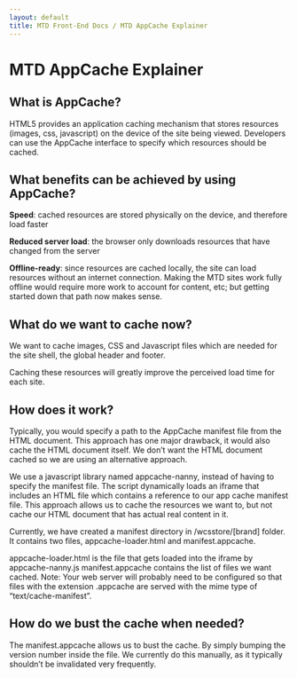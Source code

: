 ```yaml
---
layout: default
title: MTD Front-End Docs / MTD AppCache Explainer
---
```


# MTD AppCache Explainer

## What is AppCache?

HTML5 provides an application caching mechanism that stores resources (images, css,
javascript) on the device of the site being viewed. Developers can use the AppCache interface
to specify which resources should be cached.

## What benefits can be achieved by using AppCache?

**Speed**: cached resources are stored physically on the device, and therefore load faster

**Reduced server load**: the browser only downloads resources that have changed from the
server

**Offline-ready**: since resources are cached locally, the site can load resources without an
internet connection. Making the MTD sites work fully offline would require more work to account
for content, etc; but getting started down that path now makes sense.

## What do we want to cache now?

We want to cache images, CSS and Javascript files which are needed for the site shell, the
global header and footer.

Caching these resources will greatly improve the perceived load time for each site.

## How does it work?

Typically, you would specify a path to the AppCache manifest file from the HTML document.
This approach has one major drawback, it would also cache the HTML document itself. We
don’t want the HTML document cached so we are using an alternative approach.

We use a javascript library named appcache-nanny, instead of having to specify the manifest
file. The script dynamically loads an iframe that includes an HTML file which contains a
reference to our app cache manifest file. This approach allows us to cache the resources we
want to, but not cache our HTML document that has actual real content in it.

Currently, we have created a manifest directory in /wcsstore/[brand] folder. It contains two files,
appcache-loader.html and manifest.appcache.

appcache-loader.html is the file that gets loaded into the iframe by appcache-nanny.js
manifest.appcache contains the list of files we want cached. Note: Your web server will probably
need to be configured so that files with the extension .appcache are served with the mime type
of “text/cache-manifest”.

## How do we bust the cache when needed?

The manifest.appcache allows us to bust the cache. By simply bumping the version number
inside the file. We currently do this manually, as it typically shouldn’t be invalidated very
frequently.